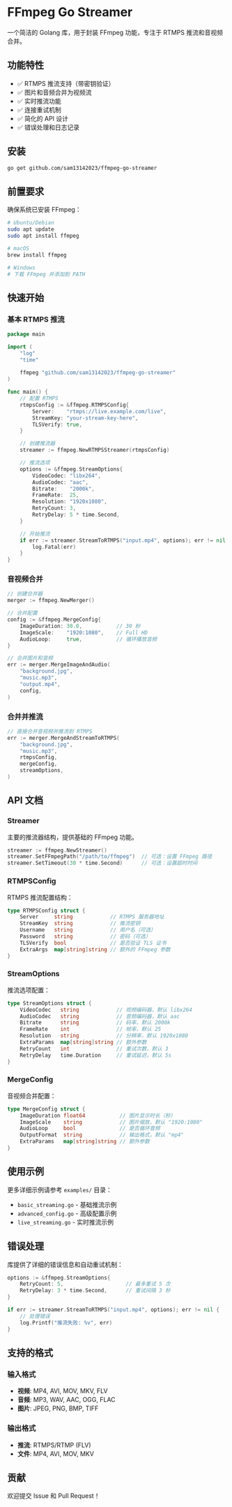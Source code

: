 # FFmpeg Go Streamer

一个简洁的 Golang 库，用于封装 FFmpeg 功能，专注于 RTMPS 推流和音视频合并。

## 功能特性

- ✅ RTMPS 推流支持（带密钥验证）
- ✅ 图片和音频合并为视频流
- ✅ 实时推流功能
- ✅ 连接重试机制
- ✅ 简化的 API 设计
- ✅ 错误处理和日志记录

## 安装

```bash
go get github.com/sam13142023/ffmpeg-go-streamer
```

## 前置要求

确保系统已安装 FFmpeg：

```bash
# Ubuntu/Debian
sudo apt update
sudo apt install ffmpeg

# macOS
brew install ffmpeg

# Windows
# 下载 FFmpeg 并添加到 PATH
```

## 快速开始

### 基本 RTMPS 推流

```go
package main

import (
    "log"
    "time"
    
    ffmpeg "github.com/sam13142023/ffmpeg-go-streamer"
)

func main() {
    // 配置 RTMPS
    rtmpsConfig := &ffmpeg.RTMPSConfig{
        Server:    "rtmps://live.example.com/live",
        StreamKey: "your-stream-key-here",
        TLSVerify: true,
    }

    // 创建推流器
    streamer := ffmpeg.NewRTMPSStreamer(rtmpsConfig)

    // 推流选项
    options := &ffmpeg.StreamOptions{
        VideoCodec: "libx264",
        AudioCodec: "aac",
        Bitrate:    "2000k",
        FrameRate:  25,
        Resolution: "1920x1080",
        RetryCount: 3,
        RetryDelay: 5 * time.Second,
    }

    // 开始推流
    if err := streamer.StreamToRTMPS("input.mp4", options); err != nil {
        log.Fatal(err)
    }
}
```

### 音视频合并

```go
// 创建合并器
merger := ffmpeg.NewMerger()

// 合并配置
config := &ffmpeg.MergeConfig{
    ImageDuration: 30.0,           // 30 秒
    ImageScale:    "1920:1080",    // Full HD
    AudioLoop:     true,           // 循环播放音频
}

// 合并图片和音频
err := merger.MergeImageAndAudio(
    "background.jpg", 
    "music.mp3", 
    "output.mp4", 
    config,
)
```

### 合并并推流

```go
// 直接合并音视频并推流到 RTMPS
err := merger.MergeAndStreamToRTMPS(
    "background.jpg",
    "music.mp3", 
    rtmpsConfig,
    mergeConfig,
    streamOptions,
)
```

## API 文档

### Streamer

主要的推流器结构，提供基础的 FFmpeg 功能。

```go
streamer := ffmpeg.NewStreamer()
streamer.SetFFmpegPath("/path/to/ffmpeg")  // 可选：设置 FFmpeg 路径
streamer.SetTimeout(30 * time.Second)      // 可选：设置超时时间
```

### RTMPSConfig

RTMPS 推流配置结构：

```go
type RTMPSConfig struct {
    Server     string            // RTMPS 服务器地址
    StreamKey  string            // 推流密钥
    Username   string            // 用户名（可选）
    Password   string            // 密码（可选）
    TLSVerify  bool              // 是否验证 TLS 证书
    ExtraArgs  map[string]string // 额外的 FFmpeg 参数
}
```

### StreamOptions

推流选项配置：

```go
type StreamOptions struct {
    VideoCodec   string            // 视频编码器，默认 libx264
    AudioCodec   string            // 音频编码器，默认 aac
    Bitrate      string            // 码率，默认 2000k
    FrameRate    int               // 帧率，默认 25
    Resolution   string            // 分辨率，默认 1920x1080
    ExtraParams  map[string]string // 额外参数
    RetryCount   int               // 重试次数，默认 3
    RetryDelay   time.Duration     // 重试延迟，默认 5s
}
```

### MergeConfig

音视频合并配置：

```go
type MergeConfig struct {
    ImageDuration float64           // 图片显示时长（秒）
    ImageScale    string            // 图片缩放，默认 "1920:1080"
    AudioLoop     bool              // 是否循环音频
    OutputFormat  string            // 输出格式，默认 "mp4"
    ExtraParams   map[string]string // 额外参数
}
```

## 使用示例

更多详细示例请参考 `examples/` 目录：

- `basic_streaming.go` - 基础推流示例
- `advanced_config.go` - 高级配置示例
- `live_streaming.go` - 实时推流示例

## 错误处理

库提供了详细的错误信息和自动重试机制：

```go
options := &ffmpeg.StreamOptions{
    RetryCount: 5,                    // 最多重试 5 次
    RetryDelay: 3 * time.Second,      // 重试间隔 3 秒
}

if err := streamer.StreamToRTMPS("input.mp4", options); err != nil {
    // 处理错误
    log.Printf("推流失败: %v", err)
}
```

## 支持的格式

### 输入格式
- **视频**: MP4, AVI, MOV, MKV, FLV
- **音频**: MP3, WAV, AAC, OGG, FLAC
- **图片**: JPEG, PNG, BMP, TIFF

### 输出格式
- **推流**: RTMPS/RTMP (FLV)
- **文件**: MP4, AVI, MOV, MKV

## 贡献

欢迎提交 Issue 和 Pull Request！

